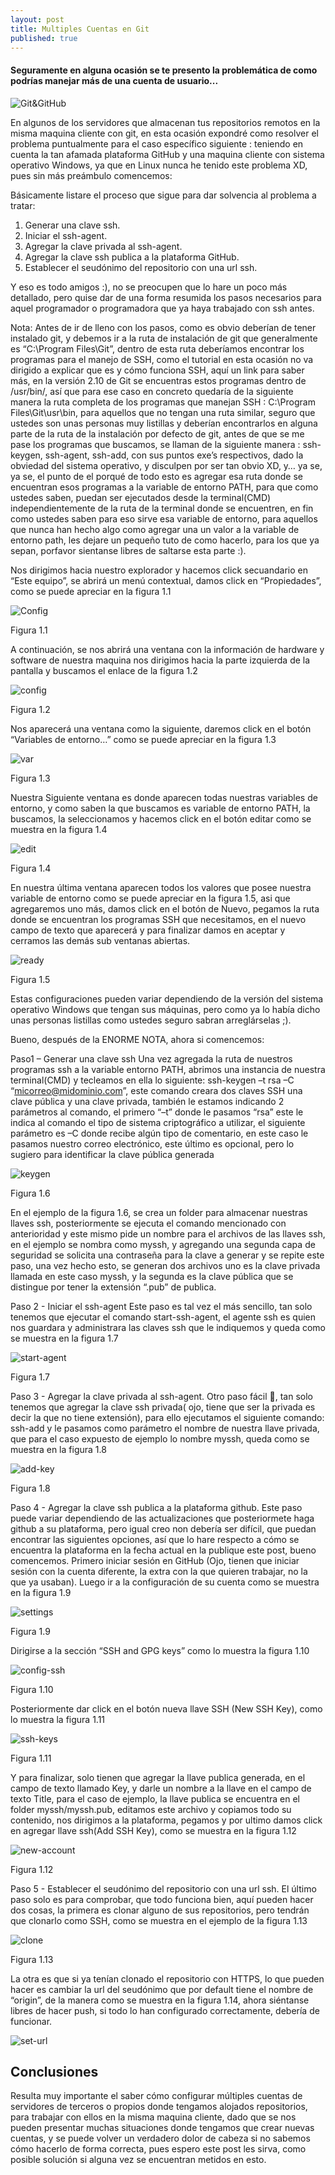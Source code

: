 ```yaml
---
layout: post
title: Multiples Cuentas en Git
published: true
---
```


#### Seguramente en alguna ocasión se te presento la problemática de como podrías manejar más de una cuenta de usuario...

![Git&GitHub](https://i.ytimg.com/vi/FQsBmnZvBdc/maxresdefault.jpg)

En algunos de los servidores que almacenan tus repositorios remotos en la misma maquina cliente con git, en esta ocasión expondré como resolver el problema puntualmente para el caso específico siguiente : teniendo en cuenta la tan afamada plataforma GitHub y una maquina cliente con sistema operativo Windows, ya que en Linux nunca he tenido este problema XD, pues sin más preámbulo comencemos:

Básicamente listare el proceso que sigue para dar solvencia al problema a tratar:

1.	Generar una clave ssh.
2.	Iniciar el ssh-agent.
3.	Agregar la clave privada al ssh-agent.
4.	Agregar la clave ssh publica a la plataforma GitHub.
5.	Establecer el seudónimo del repositorio con una url ssh.

Y eso es todo amigos :), no se preocupen que lo hare un poco más detallado, pero quise dar de una forma resumida los pasos necesarios para aquel programador o programadora que ya haya trabajado con ssh antes.

Nota: Antes de ir de lleno con los pasos, como es obvio deberían de tener instalado git, y debemos ir a la ruta de instalación de git que generalmente es “C:\Program Files\Git”, dentro de esta ruta deberíamos encontrar los programas para el manejo de SSH, como el  tutorial en esta ocasión no va dirigido a explicar que es y cómo funciona SSH, aquí un link para saber más, en la versión 2.10 de Git se encuentras estos programas dentro de /usr/bin/, así que para ese caso en concreto quedaría de la siguiente manera la ruta completa de los programas que manejan SSH : C:\Program Files\Git\usr\bin, para aquellos que no tengan una ruta similar, seguro que ustedes son unas personas muy listillas y deberían encontrarlos en alguna parte de la ruta de la instalación  por defecto de git, antes de que se me pase los programas que buscamos, se llaman de la siguiente manera : ssh-keygen, ssh-agent, ssh-add, con sus puntos exe’s respectivos, dado la obviedad del sistema operativo,  y disculpen por ser tan obvio XD, y… ya se, ya se, el punto de el porqué de todo esto es agregar esa ruta donde se encuentran esos programas a la variable de entorno PATH, para que como ustedes saben, puedan ser ejecutados desde la terminal(CMD) independientemente de la ruta de la terminal donde se encuentren, en fin como ustedes saben para eso sirve esa variable de entorno, para aquellos que nunca han hecho algo como agregar una un valor a la variable de entorno path, les dejare un pequeño tuto de como hacerlo, para los que ya sepan, porfavor sientanse libres de saltarse esta parte :).

Nos dirigimos hacia nuestro explorador y hacemos click secuandario en “Este equipo”, se abrirá un menú contextual, damos click en “Propiedades”, como se puede apreciar en la figura 1.1

![Config](../images/pro-win.png)

Figura 1.1

A continuación, se nos abrirá una ventana con la información de hardware y software de nuestra maquina nos dirigimos hacia la parte izquierda de la pantalla y buscamos el enlace de la figura 1.2

![config](../images/config.png)

Figura 1.2

Nos aparecerá una ventana como la siguiente, daremos click en el botón “Variables de entorno…” como se puede apreciar en la figura 1.3

![var](../images/var.png)

Figura 1.3

Nuestra Siguiente ventana es donde aparecen todas nuestras variables de entorno, y como saben la que buscamos es variable de entorno PATH, la buscamos, la seleccionamos y hacemos click en el botón editar como se muestra en la figura 1.4

![edit](../images/edit.png)

Figura 1.4

En nuestra última ventana aparecen todos los valores que posee nuestra variable de entorno como se puede apreciar en la figura 1.5, asi que agregaremos uno más, damos click en el botón de Nuevo, pegamos la ruta donde se encuentran los programas SSH que necesitamos, en el nuevo campo de texto que aparecerá y para finalizar damos en aceptar y cerramos las demás sub ventanas abiertas.

![ready](../images/ready.png)

Figura 1.5

Estas configuraciones pueden variar dependiendo de la versión del sistema operativo Windows que tengan sus máquinas, pero como ya lo había dicho unas personas listillas como ustedes seguro sabran arreglárselas ;).

Bueno, después de la ENORME NOTA, ahora si comencemos:

Paso1 – Generar una clave ssh
Una vez agregada la ruta de nuestros programas ssh a la variable entorno PATH, abrimos una instancia de nuestra terminal(CMD) y tecleamos en ella lo siguiente:                                                  ssh-keygen –t rsa –C “micorreo@midominio.com”, este comando creara dos claves SSH una clave pública y una clave privada, también le estamos indicando 2 parámetros al comando, el primero “–t” donde le pasamos “rsa” este le indica al comando el tipo de sistema criptográfico a utilizar, el siguiente parámetro es –C donde recibe algún tipo de comentario, en este caso le pasamos nuestro correo electrónico, este último es opcional, pero lo sugiero para identificar la clave pública generada

![keygen](../images/ssh-keygen.gif)

Figura 1.6

En el ejemplo de la figura 1.6, se crea un folder para almacenar nuestras llaves ssh, posteriormente se ejecuta el comando mencionado con anterioridad y este mismo pide un nombre para el archivos de las llaves ssh, en el ejemplo se nombra como myssh, y agregando una segunda capa de seguridad se solicita una contraseña para la clave a generar y se repite este paso, una vez hecho esto, se generan dos archivos uno es la clave privada llamada en este caso myssh, y la segunda es la clave pública que se distingue por tener la extensión “.pub” de publica.

Paso 2 - Iniciar el ssh-agent
Este paso es tal vez el más sencillo, tan solo tenemos que ejecutar el comando start-ssh-agent, el agente ssh es quien nos guardara y administrara las claves ssh que le indiquemos y queda como se muestra en la figura 1.7

![start-agent](../images/start-agent.gif)

Figura 1.7

Paso 3 - Agregar la clave privada al ssh-agent.
Otro paso fácil , tan solo tenemos que agregar la clave ssh privada(  ojo, tiene que ser la privada es decir la que no tiene extensión), para ello ejecutamos el siguiente comando: ssh-add y le pasamos como parámetro el nombre de nuestra llave privada, que para el caso expuesto de ejemplo lo nombre myssh, queda como se muestra en la figura 1.8

![add-key](../images/add-key.gif)

Figura 1.8

Paso 4 - Agregar la clave ssh publica a la plataforma github.
Este paso puede variar dependiendo de las actualizaciones que posteriormete haga github a su plataforma, pero igual creo non debería ser difícil, que puedan encontrar las siguientes opciones, así que lo hare respecto a cómo se encuentra la plataforma en la fecha actual en la publique este post, bueno comencemos.  Primero iniciar sesión en GitHub (Ojo, tienen que iniciar sesión con la cuenta diferente, la extra con la que quieren trabajar, no la que ya usaban).
Luego ir a la configuración de su cuenta como se muestra en la figura 1.9

![settings](../images/settings.png)

Figura 1.9

Dirigirse a la sección “SSH and GPG keys” como lo muestra la figura 1.10

![config-ssh](../images/config-ssh.png)

Figura 1.10

Posteriormente dar click en el botón nueva llave SSH (New SSH Key), como lo muestra la figura 1.11

![ssh-keys](../images/ssh-keys.png)

Figura 1.11

Y para finalizar, solo tienen que agregar la llave publica generada, en el campo de texto llamado Key, y darle un nombre a la llave en el campo de texto Title, para el caso de ejemplo, la llave publica se encuentra en el folder myssh/myssh.pub, editamos este archivo y copiamos todo su contenido, nos dirigimos a la plataforma, pegamos y por ultimo damos click en agregar llave ssh(Add SSH Key), como se muestra en la figura 1.12

![new-account](../images/my-new-account.gif)

Figura 1.12

Paso 5 - Establecer el seudónimo del repositorio con una url ssh. 
El último paso solo es para comprobar, que todo funciona bien, aquí pueden hacer dos cosas, la primera es clonar alguno de sus repositorios, pero tendrán que clonarlo como SSH, como se muestra en el ejemplo de la figura 1.13

![clone](../images/clone.png)

Figura 1.13

La otra es que si ya tenían clonado el repositorio con HTTPS, lo que pueden hacer es cambiar la url del seudónimo que por default tiene el nombre de “origin”, de la manera como se muestra en la figura 1.14, ahora siéntanse libres de hacer push, si todo lo han configurado correctamente, debería de funcionar.

![set-url](../images/set-url.gif)


## Conclusiones

Resulta muy importante el saber cómo configurar múltiples cuentas de servidores de terceros o propios donde tengamos alojados repositorios, para trabajar con ellos en la misma maquina cliente, dado que se nos pueden presentar muchas situaciones donde tengamos que crear nuevas cuentas, y se puede volver un verdadero dolor de cabeza si no sabemos cómo hacerlo de forma correcta, pues espero este post les sirva, como posible solución si alguna vez se encuentran metidos en esto.